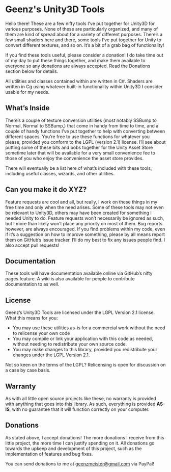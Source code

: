 # Geenz's Unity3D Tools
Hello there!  These are a few nifty tools I’ve put together for Unity3D for various purposes.  None of these are particularly organized, and many of them are kind of spread about for a variety of different purposes.  There’s a few small shaders here and there, some tools I’ve put together for Unity to convert different textures, and so on.  It’s a bit of a grab bag of functionality!

If you find these tools useful, please consider a donation!  I do take time out of my day to put these things together, and make them available to everyone so any donations are always accepted.  Read the Donations section below for details.

All utilities and classes contained within are written in C#.  Shaders are written in Cg using whatever built-in functionality within Unity3D I consider usable for my needs.

## What’s Inside
There’s a couple of texture conversion utilities (most notably SSBump to Normal, Normal to SSBump,) that come in handy from time to time, and a couple of handy functions I’ve put together to help with converting between different spaces.  You’re free to use these functions for whatever you please, provided you conform to the LGPL (version 2.1) license.  I’ll see about putting some of these bits and bobs together for the Unity Asset Store sometime later that will be available for a very small convenience fee to those of you who enjoy the convenience the asset store provides.

There will eventually be a list here of what’s included with these tools, including useful classes, wizards, and other utilities.

## Can you make it do XYZ?
Feature requests are cool and all, but really, I work on these things in my free time and only when the need arises.  Some of these tools may not even be relevant to Unity3D, others may have been created for something I needed Unity to do.  Feature requests won’t necessarily be ignored as such, but I more than likely won’t place any priority on most of them.  Bug reports however, are always encouraged.  If you find problems within my code, even if it’s a suggestion on how to improve something, please by all means report them on GitHub’s issue tracker.  I’ll do my best to fix any issues people find.  I also accept pull requests!

## Documentation
These tools will have documentation available online via GitHub’s nifty pages feature.  A wiki is also available for people to contribute documentation to as well.

## License
Geenz’s Unity3D Tools are licensed under the LGPL Version 2.1 license.  What this means for you:

- You may use these utilities as-is for a commercial work without the need to relicense your own code
- You may compile or link your application with this code as needed, without needing to redistribute your own source code.
- You may make changes to this library, provided you redistribute your changes under the LGPL Version 2.1.

Not so keen on the terms of the LGPL?  Relicensing is open for discussion on a case by case basis.

## Warranty
As with all little open source projects like these, no warranty is provided with anything that goes into this library.  As such, everything is provided **AS-IS**, with no guarantee that it will function correctly on your computer.

## Donations
As stated above, I accept donations!  The more donations I receive from this little project, the more time I can justify spending on it.  All donations go towards the upkeep and development of this project, such as the implementation of features and bug fixes.

You can send donations to me at geenzmeister@gmail.com via PayPal!